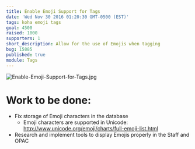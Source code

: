 ```yaml
---
title: Enable Emoji Support for Tags
date: 'Wed Nov 30 2016 01:20:30 GMT-0500 (EST)'
tags: koha emoji tags
goal: 4500
raised: 1000
supporters: 1
short_description: Allow for the use of Emojis when tagging
bug: 15885
published: true
module: Tags
---
```


![Enable-Emoji-Support-for-Tags.jpg]({{site.baseurl}}/source/images/Enable-Emoji-Support-for-Tags.jpg)

# Work to be done:
* Fix storage of Emoji characters in the database
  * Emoji characters are supported in Unicode: http://www.unicode.org/emoji/charts/full-emoji-list.html
* Research and implement tools to display Emojis properly in the Staff and OPAC
